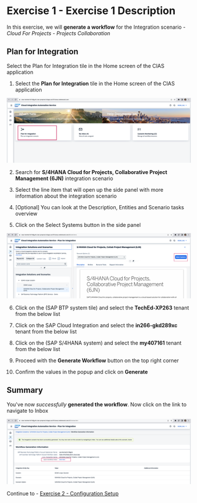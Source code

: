 # Exercise 1 - Exercise 1 Description

In this exercise, we will __generate a workflow__ for the Integration scenario - _Cloud For Projects - Projects Collaboration_

## Plan for Integration

Select the Plan for Integration tile in the Home screen of the CIAS application


1. Select the __Plan for Integration__ tile in the Home screen of the CIAS application 
   
![scenario selection](/exercises/ex1/images/overview.png)

2. Search for **S/4HANA Cloud for Projects, Collaborative Project Management (6JN)** integration scenario
3. Select the line item that will open up the side panel with more information about the integration scenario
   
4. [Optional] You can look at the Description, Entities and Scenario tasks overview

5. Click on the Select Systems button in the side panel
   
![system selection](/exercises/ex1/images/selectsystem.png)

6. Click on the (SAP BTP system tile) and select the **TechEd-XP263** tenant from the below list
  
7. Click on the SAP Cloud Integration and select the **in266-gkd289xc** tenant from the below list
8. Click on the (SAP S/4HANA system) and select the **my407161** tenant from the below list

9.  Proceed with the **Generate Workflow** button on the top right corner
10. Confirm the values in the popup and click on **Generate**



## Summary

You've now _successfully_ **generated the workflow**. Now click on the link to navigate to Inbox

![workflow summary](/exercises/ex1/images/GenerateSummary.png)



Continue to - [Exercise 2 - Configuration Setup](../ex2/README.md)

